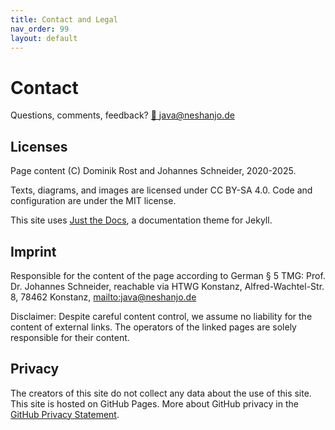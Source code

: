 ```yaml
---
title: Contact and Legal
nav_order: 99
layout: default
---
```


# Contact

Questions, comments, feedback? [📧 java@neshanjo.de](mailto:java@neshanjo.de)

## Licenses

Page content (C) Dominik Rost and Johannes Schneider, 2020-2025.

Texts, diagrams, and images are licensed under CC BY-SA 4.0. Code and configuration are under the MIT license.

This site uses [Just the Docs](https://github.com/just-the-docs/just-the-docs), a documentation theme for Jekyll.

## Imprint

Responsible for the content of the page according to German § 5 TMG: Prof. Dr. Johannes Schneider, reachable via HTWG Konstanz, Alfred-Wachtel-Str. 8,
78462 Konstanz, <mailto:java@neshanjo.de>

Disclaimer: Despite careful content control, we assume no liability for the content of external links. The operators of the linked pages are solely responsible for their content.

## Privacy

The creators of this site do not collect any data about the use of this site. This site is hosted on GitHub Pages. More about GitHub privacy in the [GitHub Privacy Statement](https://docs.github.com/en/github/site-policy/github-privacy-statement).
